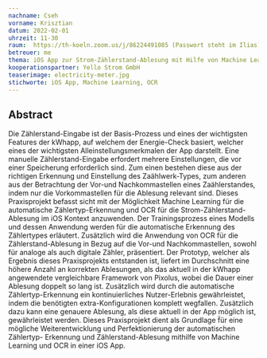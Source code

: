 ```yaml
---
nachname: Cseh
vorname: Krisztian
datum: 2022-02-01
uhrzeit: 11-30
raum:  https://th-koeln.zoom.us/j/86224491085 (Passwort steht im Ilias) Präsentation
betreuer: me
thema: iOS App zur Strom-Zählerstand-Ablesung mit Hilfe von Machine Learning
kooperationspartner: Yello Strom GmbH
teaserimage: electricity-meter.jpg
stichworte: iOS App, Machine Learning, OCR
---
```


## Abstract


Die Zählerstand-Eingabe ist der Basis-Prozess und eines der wichtigsten Features der kWhapp, auf welchem der Energie-Check basiert, welcher eines der wichtigsten Alleinstellungsmerkmalen der App darstellt. Eine manuelle Zählerstand-Eingabe erfordert mehrere Einstellungen, die vor einer Speicherung erforderlich sind. Zum einen bestehen diese aus der richtigen Erkennung und Einstellung des Zaählwerk-Types, zum anderen aus der Betrachtung der Vor-und Nachkommastellen eines Zaählerstandes, indem nur die Vorkommastellen für die Ablesung relevant sind.
Dieses Praxisprojekt befasst sicht mit der Möglichkeit Machine Learning für die automatische Zählertyp-Erkennung und OCR für die Strom-Zählerstand-Ablesung im iOS Kontext anzuwenden. Der Trainingsprozess eines Modells und dessen Anwendung werden für die automatische Erkennung des Zählertypes erläutert. Zusätzlich wird die Anwendung von OCR für die Zählerstand-Ablesung in Bezug auf die Vor-und Nachkommastellen, sowohl für analoge als auch digitale Zähler, präsentiert. Der Prototyp, welcher als Ergebnis dieses Praxisprojekts entstanden ist, liefert im Durchschnitt eine höhere Anzahl an korrekten Ablesungen, als das aktuell in der kWhapp angewendete vergleichbare Framework von Pixolus, wobei die Dauer einer Ablesung doppelt so lang ist. Zusätzlich wird durch die automatische Zählertyp-Erkennung ein kontinuierliches Nutzer-Erlebnis gewährleistet, indem die benötigten extra-Konfigurationen komplett wegfallen. Zusätzlich dazu kann eine genauere Ablesung, als diese aktuell in der App möglich ist, gewährleistet werden. Dieses Praxisprojekt dient als Grundlage f̈ür eine mögliche Weiterentwicklung und Perfektionierung der automatischen Zählertyp- Erkennung und Zählerstand-Ablesung mithilfe von Machine Learning und OCR in einer iOS App.

